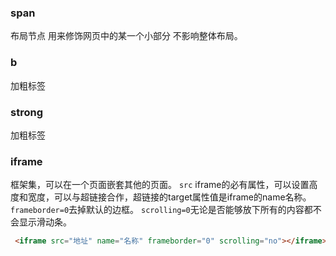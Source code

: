 ### span
布局节点 用来修饰网页中的某一个小部分 不影响整体布局。

### b
加粗标签

### strong
加粗标签

### iframe
框架集，可以在一个页面嵌套其他的页面。
	`src`  iframe的必有属性，可以设置高度和宽度，可以与超链接合作，超链接的target属性值是iframe的name名称。
	`frameborder=0`去掉默认的边框。
	`scrolling=0`无论是否能够放下所有的内容都不会显示滑动条。
```html
 <iframe src="地址" name="名称" frameborder="0" scrolling="no"></iframe>
```